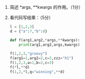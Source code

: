 1. 简述 *args, **kwargs 的作用。（1分）

2. 看代码写结果：（5分）

   ```python
   l = [1,2,3]
   d = {"a":7,"b":8}

   def f(arg1,arg2,*args,**kwargs):
       print(arg1,arg2,args,kwargs)
       
   f(1,2,3,"groovy")
   f(arg1=1,arg2=2,c=3,zzz="h1")
   f(1,2,3,a=1,b=2,c=3)
   f(*l,**d)
   f(1,2,*l,q="winning",**d)
   ```